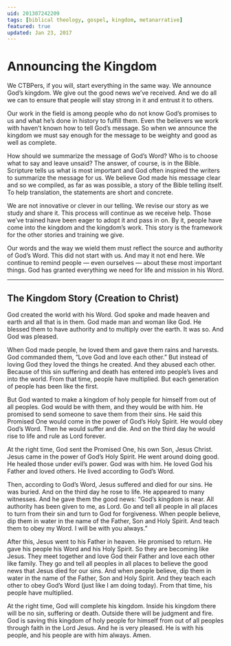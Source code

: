 ```yaml
---
uid: 201307242209
tags: [biblical theology, gospel, kingdom, metanarrative]
featured: true
updated: Jan 23, 2017
---
```


# Announcing the Kingdom

We CTBPers, if you will, start everything in the same way. We announce God’s kingdom. We give out the good news we’ve received. And we do all we can to ensure that people will stay strong in it and entrust it to others.

Our work in the field is among people who do not know God’s promises to us and what he’s done in history to fulfill them. Even the believers we work with haven’t known how to tell God’s message. So when we announce the kingdom we must say enough for the message to be weighty and good as well as complete.

How should we summarize the message of God’s Word? Who is to choose what to say and leave unsaid? The answer, of course, is in the Bible. Scripture tells us what is most important and God often inspired the writers to summarize the message for us. We believe God made his message clear and so we compiled, as far as was possible, a story of the Bible telling itself. To help translation, the statements are short and concrete.

We are not innovative or clever in our telling. We revise our story as we study and share it. This process will continue as we receive help. Those we’ve trained have been eager to adopt it and pass in on. By it, people have come into the kingdom and the kingdom’s work. This story is the framework for the other stories and training we give.

Our words and the way we wield them must reflect the source and authority of God’s Word. This did not start with us. And may it not end here. We continue to remind people — even ourselves — about these most important things. God has granted everything we need for life and mission in his Word.

---- 

## The Kingdom Story (Creation to Christ)

God created the world with his Word. God spoke and made heaven and earth and all that is in them. God made man and woman like God. He blessed them to have authority and to multiply over the earth. It was so. And God was pleased.

When God made people, he loved them and gave them rains and harvests. God commanded them, “Love God and love each other.” But instead of loving God they loved the things he created. And they abused each other. Because of this sin suffering and death has entered into people’s lives and into the world. From that time, people have multiplied. But each generation of people has been like the first.

But God wanted to make a kingdom of holy people for himself from out of all peoples. God would be with them, and they would be with him. He promised to send someone to save them from their sins. He said this Promised One would come in the power of God’s Holy Spirit. He would obey God’s Word. Then he would suffer and die. And on the third day he would rise to life and rule as Lord forever.

At the right time, God sent the Promised One, his own Son, Jesus Christ. Jesus came in the power of God’s Holy Spirit. He went around doing good. He healed those under evil’s power. God was with him. He loved God his Father and loved others. He lived according to God’s Word.

Then, according to God’s Word, Jesus suffered and died for our sins. He was buried. And on the third day he rose to life. He appeared to many witnesses. And he gave them the good news: “God’s kingdom is near. All authority has been given to me, as Lord. Go and tell all people in all places to turn from their sin and turn to God for forgiveness. When people believe, dip them in water in the name of the Father, Son and Holy Spirit. And teach them to obey my Word. I will be with you always.”

After this, Jesus went to his Father in heaven. He promised to return. He gave his people his Word and his Holy Spirit. So they are becoming like Jesus. They meet together and love God their Father and love each other like family. They go and tell all peoples in all places to believe the good news that Jesus died for our sins. And when people believe, dip them in water in the name of the Father, Son and Holy Spirit. And they teach each other to obey God’s Word (just like I am doing today). From that time, his people have multiplied.

At the right time, God will complete his kingdom. Inside his kingdom there will be no sin, suffering or death. Outside there will be judgment and fire. God is saving this kingdom of holy people for himself from out of all peoples through faith in the Lord Jesus. And he is very pleased. He is with his people, and his people are with him always. Amen.
